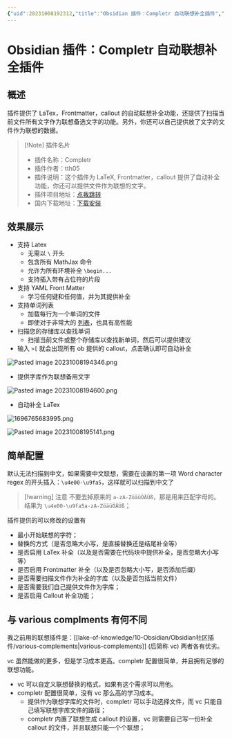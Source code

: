 ```yaml
---
{"uid":20231008192312,"title":"Obsidian 插件：Completr 自动联想补全插件","tags":["Obsidian","completr","联想","自动补全","Callout","latex","obsidian插件"],"description":"这个插件为 LaTeX, Frontmatter，callout 提供了自动补全功能，你还可以提供文件作为联想的文字。","author":"Huajin","type":"other","draft":false,"editable":false,"modified":20231010212803,"dg-publish":true,"permalink":"/lake-of-knowledge/10-obsidian/obsidian/obsidian-completr/","dgPassFrontmatter":true}
---
```



# Obsidian 插件：Completr 自动联想补全插件

## 概述

插件提供了 LaTex，Frontmatter，callout 的自动联想补全功能，还提供了扫描当前文件所有文字作为联想备选文字的功能。另外，你还可以自己提供放了文字的文件作为联想的数据。

> [!Note] 插件名片
> - 插件名称：Completr
> - 插件作者：tth05
> - 插件说明：这个插件为 LaTeX, Frontmatter，callout 提供了自动补全功能，你还可以提供文件作为联想的文字。
> - 插件项目地址：[点我跳转](https://github.com/tth05/obsidian-completr)
> - 国内下载地址：[下载安装](https://pkmer.cn/products/plugin/pluginMarket/?obsidian-completr)

## 效果展示

- 支持 Latex
    - 无需以 `\` 开头
    - 包含所有 MathJax 命令
    - 允许为所有环境补全 `\begin...`
    - 支持插入带有占位符的片段
- 支持 YAML Front Matter
    - 学习任何键和任何值，并为其提供补全
- 支持单词列表
    - 加载每行为一个单词的文件
    - 即使对于非常大的 [列表](#寻找单词列表)，也具有高性能
- 扫描您的存储库以查找单词
    - 扫描当前文件或整个存储库以查找新单词，然后可以提供建议
- 输入 `>[` 就会出现所有 ob 提供的 callout，点击确认即可自动补全

![Pasted image 20231008194346.png](https://cdn.pkmer.cn/images/Pasted%20image%2020231008194346.png!pkmer)

- 提供字库作为联想备用文字

![Pasted image 20231008194600.png](https://cdn.pkmer.cn/images/Pasted%20image%2020231008194600.png!pkmer)

- 自动补全 LaTex

![1696765683995.png](https://cdn.pkmer.cn/images/1696765683995.png!pkmer)

![Pasted image 20231008195141.png](https://cdn.pkmer.cn/images/Pasted%20image%2020231008195141.png!pkmer)

## 简单配置

默认无法扫描到中文，如果需要中文联想，需要在设置的第一项 Word character regex 的开头插入：`\u4e00-\u9fa5`，这样就可以扫描到中文了

> [!warning] 注意
> 不要去掉原来的 `a-zA-ZöäüÖÄÜß`，那是用来匹配字母的。结果为 `\u4e00-\u9fa5a-zA-ZöäüÖÄÜß`；

插件提供的可以修改的设置有

- 最小开始联想的字符；
- 替换的方式（是否忽略大小写，是直接替换还是结尾补全等）
- 是否启用 LaTex 补全（以及是否需要在代码块中提供补全，是否忽略大小写等）
- 是否启用 Frontmatter 补全（以及是否忽略大小写，是否添加后缀）
- 是否需要扫描文件作为补全的字库（以及是否包括当前文件）
- 是否需要我们自己提供文件作为字库；
- 是否启用 Callout 补全功能；

## 与 various complments 有何不同

我之前用的联想插件是：[[lake-of-knowledge/10-Obsidian/Obsidian社区插件/various-complements\|various-complements]] (后简称 vc) 两者各有优劣。

vc 虽然能做的更多，但是学习成本更高。completr 配置很简单，并且拥有足够的联想功能。

- vc 可以自定义联想替换的格式，如果有这个需求可以用他。
- completr 配置很简单，没有 vc 那么高的学习成本。
	- 提供作为联想字库的文件时，completr 可以手动选择文件，而 vc 只能自己填写联想字库文件的路径；
	- completr 内置了联想生成 callout 的设置，vc 则需要自己写一份补全 callout 的文件，并且联想只能一个个联想；